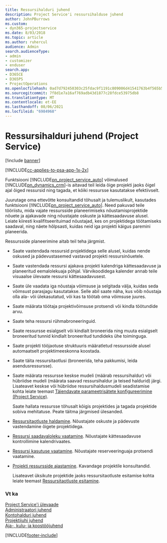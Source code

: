 ```yaml
---
title: Ressursihalduri juhend
description: Project Service'i ressursihalduse juhend
author: JohnPBurrows
ms.custom:
- dyn365-projectservice
ms.date: 8/03/2018
ms.topic: article
ms.author: ruhercul
audience: Admin
search.audienceType:
- admin
- customizer
- enduser
search.app:
- D365CE
- D365PS
- ProjectOperations
ms.openlocfilehash: 0ad7d792450303c25fdac9f1191c809006d41541763b4f565b55abfa6da58a0a
ms.sourcegitcommit: 7f8d1e7a16af769adb43d1877c28fdce53975db8
ms.translationtype: MT
ms.contentlocale: et-EE
ms.lasthandoff: 08/06/2021
ms.locfileid: "6984968"
---
```

# <a name="resource-manager-guide-project-service"></a>Ressursihalduri juhend (Project Service)

[!include [banner](../includes/psa-now-project-operations.md)]

[!INCLUDE[cc-applies-to-psa-app-1x-2x](../includes/cc-applies-to-psa-app-1x-2x.md)]

Funktsiooni [!INCLUDE[pn_project_service_auto](../includes/pn-project-service-auto.md)] võimalused [!INCLUDE[pn_dynamics_crm](../includes/pn-dynamics-crm.md)]-is aitavad teil leida õige projekti jaoks õigel ajal õiged ressursid ning tagada, et kõiki ressursse kasutatakse efektiivselt.  
  
 Juurutage oma ettevõtte konsultandid tõhusalt ja tulemuslikult, kasutades funktsiooni [!INCLUDE[pn_project_service_auto](../includes/pn-project-service-auto.md)]. Need pakuvad teile tööriistu, mida vajate ressursside planeerimiseks nõustamisprojektide nõuete ja ajakavade ning nõustajate oskuste ja kättesaadavuse alusel. Leiate kiiresti kvalifitseerituimad nõustajad, kes on projektidega töötamiseks saadaval, ning näete hõlpsasti, kuidas neid iga projekti käigus paremini planeerida.  
  
 Ressursside planeerimine aitab teil teha järgmist.  
  
- Saate vastendada ressursid projektidega selle alusel, kuidas nende oskused ja pädevustasemed vastavad projekti ressursinõuetele.  
  
- Saate vastendada ressursi ajakava projekti kalendriga kättesaadavuse ja planeeritud eemalolekuaja põhjal. Värvikoodidega kalender annab teile visuaalse ülevaate ressursi kättesaadavusest.  
  
- Saate üle vaadata iga nõustaja võimsuse ja selgitada välja, kuidas seda võimsust parasjagu kasutatakse. Selle abil saate näha, kus võib nõustaja olla ala- või ülekasutatud, või kas ta töötab oma võimsuse juures.  
  
- Saate määrata töötaja projektivõimsuse protsendi või kindla töötundide arvu.  
  
- Saate teha ressursi rühmabroneeringuid.  
  
- Saate ressursse esialgselt või kindlalt broneerida ning muuta esialgselt broneeritud tunnid kindlalt broneeritud tundideks ühe toiminguga.  
  
- Saate projekti tööjaotuse struktuuris määratletud ressursside alusel automaatselt projektimeeskonna koostada.  
  
- Saate täita ressursitaotlusi (broneerida, teha pakkumisi, leida asendusressursse).  
  
- Saate määrata ressursse keskse mudeli (määrab ressursihaldur) või hübriidse mudeli (määrata saavad ressursihaldur ja teised haldurid) järgi. Lisateavet keskse või hübriidse ressursihaldusmudeli seadistamise kohta leiate teemast [Täiendavate parameetrisätete konfigureerimine (Project Service)](../psa/configure-additional-parameters-settings.md).  
  
  Saate hallata ressursse tõhusalt kõigis projektides ja tagada projektide sobiva mehitatuse. Peate täitma järgmised ülesanded.  
  
- [Ressursitaotluste haldamine](../psa/manage-resource-requests.md). Nõustajate oskuste ja pädevuste vastendamine õigete projektidega.  
  
- [Ressursi saadavaloleku vaatamine](../psa/view-resource-availability.md). Nõustajate kättesaadavuse kontrollimine kalendrivaates.  
  
- [Ressursi kasutuse vaatamine](../psa/view-resource-utilization.md). Nõustajate reserveeringuaja protsendi vaatamine.  
  
- [Projekti ressursside ajastamine](../psa/schedule-resources-project.md). Kavandage projektile konsultandid.  
  
  Lisateavet üksikute projektide jaoks ressursitaotluste esitamise kohta leiate teemast [Ressursitaotluste esitamine](../psa/submit-resource-requests.md).  
  
### <a name="see-also"></a>Vt ka  
 [Project Service'i ülevaade](../psa/overview.md)   
 [Administraatori juhend](../psa/admin-guide.md)   
 [Kontohalduri juhend](../psa/account-manager-guide.md)   
 [Projektijuhi juhend](../psa/project-manager-guide.md)   
 [Aja-, kulu- ja koostööjuhend](../psa/time-expense-collaboration-guide.md)


[!INCLUDE[footer-include](../includes/footer-banner.md)]